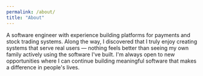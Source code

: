 ```yaml
---
permalink: /about/
title: "About"
---
```


A software engineer with experience building platforms for payments and stock trading systems. Along the
way, I discovered that I truly enjoy creating systems that serve real users — nothing feels better than seeing
my own family actively using the software I've built. I'm always open to new opportunities where I can continue
building meaningful software that makes a difference in people's lives.
